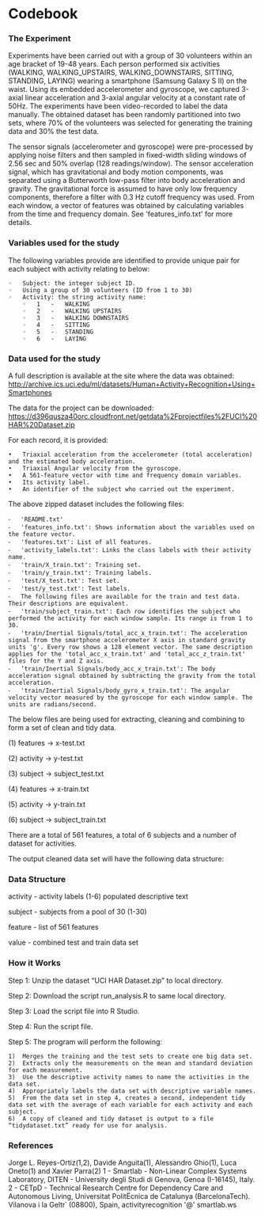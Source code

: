 # Codebook

### The Experiment
Experiments have been carried out with a group of 30 volunteers within an age bracket of 19-48 years. Each person performed six activities (WALKING, WALKING_UPSTAIRS, WALKING_DOWNSTAIRS, SITTING, STANDING, LAYING) wearing a smartphone (Samsung Galaxy S II) on the waist. Using its embedded accelerometer and gyroscope, we captured 3-axial linear acceleration and 3-axial angular velocity at a constant rate of 50Hz. The experiments have been video-recorded to label the data manually. The obtained dataset has been randomly partitioned into two sets, where 70% of the volunteers was selected for generating the training data and 30% the test data. 

The sensor signals (accelerometer and gyroscope) were pre-processed by applying noise filters and then sampled in fixed-width sliding windows of 2.56 sec and 50% overlap (128 readings/window). The sensor acceleration signal, which has gravitational and body motion components, was separated using a Butterworth low-pass filter into body acceleration and gravity. The gravitational force is assumed to have only low frequency components, therefore a filter with 0.3 Hz cutoff frequency was used. From each window, a vector of features was obtained by calculating variables from the time and frequency domain. See 'features_info.txt' for more details. 
 
### Variables used for the study
The following variables provide are identified to provide unique pair for each subject with activity relating to below:

	◦	Subject: the integer subject ID.
	◦	Using a group of 30 volunteers (ID from 1 to 30)
	◦	Activity: the string activity name:
		◦	1	-	WALKING
		◦	2	-	WALKING UPSTAIRS
		◦	3	-	WALKING DOWNSTAIRS
		◦	4	-	SITTING	
		◦	5	-	STANDING
		◦	6	-	LAYING

### Data used for the study
A full description is available at the site where the data was obtained:
http://archive.ics.uci.edu/ml/datasets/Human+Activity+Recognition+Using+Smartphones

The data for the project can be downloaded:
https://d396qusza40orc.cloudfront.net/getdata%2Fprojectfiles%2FUCI%20HAR%20Dataset.zip

For each record, it is provided:

	•	Triaxial acceleration from the accelerometer (total acceleration) and the estimated body acceleration.
	•	Triaxial Angular velocity from the gyroscope. 
	•	A 561-feature vector with time and frequency domain variables. 
	•	Its activity label. 
	•	An identifier of the subject who carried out the experiment.

The above zipped dataset includes the following files:

	⁃	'README.txt'
	⁃	'features_info.txt': Shows information about the variables used on the feature vector.
	⁃	'features.txt': List of all features.
	⁃	'activity_labels.txt': Links the class labels with their activity name.
	⁃	'train/X_train.txt': Training set.
	⁃	'train/y_train.txt': Training labels.
	⁃	'test/X_test.txt': Test set.
	⁃	'test/y_test.txt': Test labels.
	⁃	The following files are available for the train and test data. Their descriptions are equivalent. 
	⁃	'train/subject_train.txt': Each row identifies the subject who performed the activity for each window sample. Its range is from 1 to 30. 
	⁃	'train/Inertial Signals/total_acc_x_train.txt': The acceleration signal from the smartphone accelerometer X axis in standard gravity units 'g'. Every row shows a 128 element vector. The same description applies for the 'total_acc_x_train.txt' and 'total_acc_z_train.txt' files for the Y and Z axis. 
	⁃	’train/Inertial Signals/body_acc_x_train.txt': The body acceleration signal obtained by subtracting the gravity from the total acceleration. 
	⁃	'train/Inertial Signals/body_gyro_x_train.txt': The angular velocity vector measured by the gyroscope for each window sample. The units are radians/second. 

The below files are being used for extracting, cleaning and combining to form a set of clean and tidy data.

(1)	features 	-> 	x-test.txt

(2)	activity 	->	y-test.txt

(3)	subject	->	subject_test.txt

(4)	features 	-> 	x-train.txt

(5)	activity 	->	y-train.txt

(6)	subject	->	subject_train.txt

There are a total of 561 features, a total of 6 subjects and a number of dataset for activities.

The output cleaned data set will have the following data structure:

### Data Structure

activity	-	activity labels (1-6) populated descriptive text

subject	-	subjects from a pool of 30  (1-30)

feature	-	list of 561 features

value	-	combined test and train data set


### How it Works
Step 1:  Unzip the dataset “UCI HAR Dataset.zip” to local directory.

Step 2:  Download the script run_analysis.R to same local directory.

Step 3:  Load the script file into R Studio.

Step 4:  Run the script file.

Step 5:  The program will perform the following:

	1)	Merges the training and the test sets to create one big data set.
	2)	Extracts only the measurements on the mean and standard deviation for each measurement.
	3)	Use the descriptive activity names to name the activities in the data set.
	4)	Appropriately labels the data set with descriptive variable names.
	5)	From the data set in step 4, creates a second, independent tidy data set with the average of each variable for each activity and each subject.
	6)	A copy of cleaned and tidy dataset is output to a file “tidydataset.txt” ready for use for analysis.


### References

Jorge L. Reyes-Ortiz(1,2), Davide Anguita(1), Alessandro Ghio(1), Luca Oneto(1) and Xavier Parra(2)
1 - Smartlab - Non-Linear Complex Systems Laboratory, DITEN - University  degli Studi di Genova, Genoa (I-16145), Italy. 
2 - CETpD - Technical Research Centre for Dependency Care and Autonomous Living, Universitat PolitËcnica de Catalunya (BarcelonaTech). Vilanova i la Geltr˙ (08800), Spain, activityrecognition '@' smartlab.ws 

